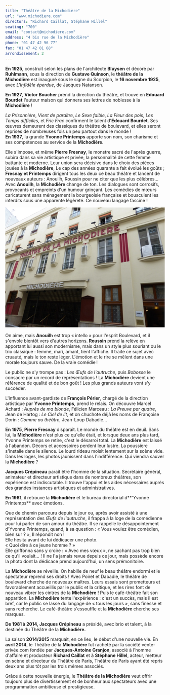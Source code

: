 ```yaml
---
title: "Théâtre de la Michodière"
url: "www.michodiere.com"
directors: "Richard Caillat, Stéphane Hillel"
seating: "700"
email: "contact@michodiere.com"
address: "4 bis rue de la Michodière"
phone: "01 47 42 96 77"
fax: "01 47 42 01 68"
arrondissement: 2
---
```


**En 1925**, construit selon les plans de l'architecte **Bluysen** et décoré par **Ruhlmann**, sous la direction de **Gustave Quinson**, le **théâtre de la Michodière** est inauguré sous le signe du Scorpion, le **16 novembre 1925**, avec *L'Infidèle éperdue*, de Jacques Natanson.

**En 1927**, **Victor Boucher** prend la direction du théâtre, et trouve en **Edouard Bourdet** l'auteur maison qui donnera ses lettres de noblesse à la **Michodière** !

*La Prisonnière*, *Vient de paraître*, *Le Sexe faible*, *La Fleur des pois*, *Les Temps difficiles*, et *Fric Frac* confirment le talent d'**Edouard Bourdet**. Ses œuvres demeurent des classiques du théâtre de boulevard, et elles seront reprises de nombreuses fois un peu partout dans le monde !\
**En 1937**, la grande **Yvonne Printemps** apporte son nom, son charisme et ses compétences au service de la **Michodière.**

Elle s'impose, et même **Pierre Fresnay**, le monstre sacré de l'après guerre, subira dans sa vie artistique et privée, la personnalité de cette femme battante et moderne. Leur union sera décisive dans le choix des pièces jouées à la **Michodière**, Le cap des années quarante a fait évolué les goûts ; **Fresnay et Printemps** dirigent tous les deux ce beau théâtre et lancent de nouveaux auteurs : Anouilh, Roussin pour ne citer que les plus célèbres... Avec **Anouilh**, la **Michodière** change de ton. Les dialogues sont corrosifs, provocants et empreints d'un humour grinçant. Les comédies de mœurs caricaturent sans ménagement la bourgeoisie française et bousculent les interdits sous une apparente légèreté. Ce nouveau langage fascine !

![Théâtre de la Michodière](../images/2eme/theatre-de-la-michodiere/theatre-de-la-michodiere.png)

On aime, mais **Anouilh** est trop « intello » pour l'esprit Boulevard, et il s'envole bientôt vers d'autres horizons. **Roussin** prend la relève en apportant lui aussi son modernisme, mais dans un style plus souriant ou le trio classique : femme, mari, amant, tient l'affiche. Il traite ce sujet avec cruauté, mais le ton reste léger. L'émotion et le rire se mêlent dans une morale toujours sauve. De la vraie comédie !

Le public ne s'y trompe pas : *Les Œufs de l'autruche*, puis *Bobosse* le consacre par un record de représentations ! La **Michodière** devient une référence de qualité et de bon goût ! Les plus grands auteurs vont s'y succéder.

L'influence avant-gardiste de **François Périer**, chargé de la direction artistique par **Yvonne Printemps**, prend le relais. On découvre Marcel Achard : *Auprès de ma blonde*, Félicien Marceau : *La Preuve par quatre*, Jean de Hartog : *Le Ciel de lit*, et on chuchote déjà les noms de Françoise Dorin : *Comme au théâtre*, Jean-Loup Dabadie...

**En 1975**, **Pierre Fresnay** disparaît. Le monde du théâtre est en deuil. Sans lui, la **Michodière** n'est plus ce qu'elle était, et lorsque deux ans plus tard, Yvonne Printemps se retire, c'est le désarroi total. La **Michodière** est laissé à l'abandon. Décors et accessoires perdent leur lustre. La poussière s'installe dans le silence. Le lourd rideau moisit lentement sur la scène vide. Dans les loges, les photos jaunissent dans l'indifférence. Qui viendra sauver la **Michodière** ?

**Jacques Crépineau** paraît être l'homme de la situation. Secrétaire général, animateur et directeur artistique dans de nombreux théâtres, son expérience est indiscutable. Il trouve l'appui et les aides nécessaires auprès des grandes instances artistiques et administratives.

**En 1981**, il retrouve la **Michodière** et le bureau directorial d**'Yvonne Printemps** avec émotions.

Que de chemin parcouru depuis le jour ou, après avoir assisté à une représentation des *Œufs de l'autruche*, il frappa à la loge de la comédienne pour lui parler de son amour du théâtre. Il se rappelle le désappointement d'Yvonne Printemps, quand, à sa question : « Vous voulez être comédien, bien sur ? », Il répondit non !\
Elle hésita avant de lui dédicacer une photo.\
« Quoi dire à ce jeune homme ? »\
Elle griffonna sans y croire : « Avec mes vœux », ne sachant pas trop bien ce qu'il voulait... !
Il ne l'a jamais revue depuis ce jour, mais possède encore la photo dont la dédicace prend aujourd'hui, un sens prémonitoire.

La **Michodière** se réveille. On habille de neuf le beau théâtre endormi et le spectateur reprend ses droits !
Avec Poiret et Dabadie, le théâtre de boulevard cherche de nouveaux maîtres.
Leurs essais sont prometteurs et favorablement accueillis par le public et la critique, et les rires font de nouveau vibrer les cintres de la **Michodière** ! Puis le café-théâtre fait son apparition. La **Michodière** tente l'expérience : c'est un succès, mais il est bref, car le public se lasse du langage de « tous les jours », sans finesse et sans recherche. Le café-théâtre s'essouffle et la **Michodière** cherche ses marques.

**De 1981 à 2014, Jacques Crépineau** a présidé, avec brio et talent, à la destinée du Théâtre de la **Michodière.**

La saison **2014/2015** marquait, en ce lieu, le début d'une nouvelle vie. En **avril 2014**, le Théâtre de la **Michodière** fut racheté par la société vente-privée.com fondée par **Jacques-Antoine Granjon**, associé à l'homme d'affaire et producteur **Richard Caillat** et à **Stéphane Hillel**, acteur, metteur en scène et directeur du Théâtre de Paris, Théâtre de Paris ayant été repris deux ans plus tôt par les trois mêmes associés.

Grâce à cette nouvelle énergie, le **Théâtre de la Michodière** veut offrir toujours plus de divertissement et de bonheur aux spectateurs avec une programmation ambitieuse et prestigieuse.
